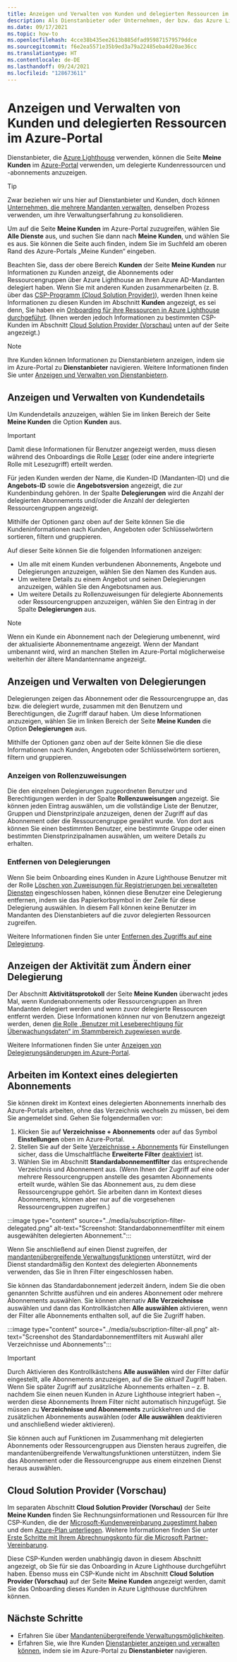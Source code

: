 ```yaml
---
title: Anzeigen und Verwalten von Kunden und delegierten Ressourcen im Azure-Portal
description: Als Dienstanbieter oder Unternehmen, der bzw. das Azure Lighthouse verwendet, können Sie alle Ihre delegierten Ressourcen und Abonnements anzeigen, indem Sie im Azure-Portal zu „Meine Kunden“ wechseln.
ms.date: 09/17/2021
ms.topic: how-to
ms.openlocfilehash: 4cce38b435ee2613b885dfad959871579579ddce
ms.sourcegitcommit: f6e2ea5571e35b9ed3a79a22485eba4d20ae36cc
ms.translationtype: HT
ms.contentlocale: de-DE
ms.lasthandoff: 09/24/2021
ms.locfileid: "128673611"
---
```

# <a name="view-and-manage-customers-and-delegated-resources-in-the-azure-portal"></a>Anzeigen und Verwalten von Kunden und delegierten Ressourcen im Azure-Portal

Dienstanbieter, die [Azure Lighthouse](../overview.md) verwenden, können die Seite **Meine Kunden** im [Azure-Portal](https://portal.azure.com) verwenden, um delegierte Kundenressourcen und -abonnements anzuzeigen.

> [!TIP]
> Zwar beziehen wir uns hier auf Dienstanbieter und Kunden, doch können [Unternehmen, die mehrere Mandanten verwalten](../concepts/enterprise.md), denselben Prozess verwenden, um ihre Verwaltungserfahrung zu konsolidieren.

Um auf die Seite **Meine Kunden** im Azure-Portal zuzugreifen, wählen Sie **Alle Dienste** aus, und suchen Sie dann nach **Meine Kunden**, und wählen Sie es aus. Sie können die Seite auch finden, indem Sie im Suchfeld am oberen Rand des Azure-Portals „Meine Kunden“ eingeben.

Beachten Sie, dass der obere Bereich **Kunden** der Seite **Meine Kunden** nur Informationen zu Kunden anzeigt, die Abonnements oder Ressourcengruppen über Azure Lighthouse an Ihren Azure AD-Mandanten delegiert haben. Wenn Sie mit anderen Kunden zusammenarbeiten (z. B. über das [CSP-Programm (Cloud Solution Provider)](/partner-center/csp-overview)), werden Ihnen keine Informationen zu diesen Kunden im Abschnitt **Kunden** angezeigt, es sei denn, Sie haben ein [Onboarding für ihre Ressourcen in Azure Lighthouse durchgeführt](onboard-customer.md). (Ihnen werden jedoch Informationen zu bestimmten CSP-Kunden im Abschnitt [Cloud Solution Provider (Vorschau)](#cloud-solution-provider-preview) unten auf der Seite angezeigt.)

> [!NOTE]
> Ihre Kunden können Informationen zu Dienstanbietern anzeigen, indem sie im Azure-Portal zu **Dienstanbieter** navigieren. Weitere Informationen finden Sie unter [Anzeigen und Verwalten von Dienstanbietern](view-manage-service-providers.md).

## <a name="view-and-manage-customer-details"></a>Anzeigen und Verwalten von Kundendetails

Um Kundendetails anzuzeigen, wählen Sie im linken Bereich der Seite **Meine Kunden** die Option **Kunden** aus.

> [!IMPORTANT]
> Damit diese Informationen für Benutzer angezeigt werden, muss diesen während des Onboardings die Rolle [Leser](../../role-based-access-control/built-in-roles.md#reader) (oder eine andere integrierte Rolle mit Lesezugriff) erteilt werden.

Für jeden Kunden werden der Name, die Kunden-ID (Mandanten-ID) und die **Angebots-ID** sowie die **Angebotsversion** angezeigt, die zur Kundenbindung gehören. In der Spalte **Delegierungen** wird die Anzahl der delegierten Abonnements und/oder die Anzahl der delegierten Ressourcengruppen angezeigt.

Mithilfe der Optionen ganz oben auf der Seite können Sie die Kundeninformationen nach Kunden, Angeboten oder Schlüsselwörtern sortieren, filtern und gruppieren.

Auf dieser Seite können Sie die folgenden Informationen anzeigen:

- Um alle mit einem Kunden verbundenen Abonnements, Angebote und Delegierungen anzuzeigen, wählen Sie den Namen des Kunden aus.
- Um weitere Details zu einem Angebot und seinen Delegierungen anzuzeigen, wählen Sie den Angebotsnamen aus.
- Um weitere Details zu Rollenzuweisungen für delegierte Abonnements oder Ressourcengruppen anzuzeigen, wählen Sie den Eintrag in der Spalte **Delegierungen** aus.

> [!NOTE]
> Wenn ein Kunde ein Abonnement nach der Delegierung umbenennt, wird der aktualisierte Abonnementname angezeigt. Wenn der Mandant umbenannt wird, wird an manchen Stellen im Azure-Portal möglicherweise weiterhin der ältere Mandantenname angezeigt.

## <a name="view-and-manage-delegations"></a>Anzeigen und Verwalten von Delegierungen

Delegierungen zeigen das Abonnement oder die Ressourcengruppe an, das bzw. die delegiert wurde, zusammen mit den Benutzern und Berechtigungen, die Zugriff darauf haben. Um diese Informationen anzuzeigen, wählen Sie im linken Bereich der Seite **Meine Kunden** die Option **Delegierungen** aus.

Mithilfe der Optionen ganz oben auf der Seite können Sie die diese Informationen nach Kunden, Angeboten oder Schlüsselwörtern sortieren, filtern und gruppieren.

### <a name="view-role-assignments"></a>Anzeigen von Rollenzuweisungen

Die den einzelnen Delegierungen zugeordneten Benutzer und Berechtigungen werden in der Spalte **Rollenzuweisungen** angezeigt. Sie können jeden Eintrag auswählen, um die vollständige Liste der Benutzer, Gruppen und Dienstprinzipale anzuzeigen, denen der Zugriff auf das Abonnement oder die Ressourcengruppe gewährt wurde. Von dort aus können Sie einen bestimmten Benutzer, eine bestimmte Gruppe oder einen bestimmten Dienstprinzipalnamen auswählen, um weitere Details zu erhalten.

### <a name="remove-delegations"></a>Entfernen von Delegierungen

Wenn Sie beim Onboarding eines Kunden in Azure Lighthouse Benutzer mit der Rolle [Löschen von Zuweisungen für Registrierungen bei verwalteten Diensten](../../role-based-access-control/built-in-roles.md#managed-services-registration-assignment-delete-role) eingeschlossen haben, können diese Benutzer eine Delegierung entfernen, indem sie das Papierkorbsymbol in der Zeile für diese Delegierung auswählen. In diesem Fall können keine Benutzer im Mandanten des Dienstanbieters auf die zuvor delegierten Ressourcen zugreifen.

Weitere Informationen finden Sie unter [Entfernen des Zugriffs auf eine Delegierung](remove-delegation.md).

## <a name="view-delegation-change-activity"></a>Anzeigen der Aktivität zum Ändern einer Delegierung

Der Abschnitt **Aktivitätsprotokoll** der Seite **Meine Kunden** überwacht jedes Mal, wenn Kundenabonnements oder Ressourcengruppen an Ihren Mandanten delegiert werden und wenn zuvor delegierte Ressourcen entfernt werden. Diese Informationen können nur von Benutzern angezeigt werden, denen [die Rolle „Benutzer mit Leseberechtigung für Überwachungsdaten“ im Stammbereich zugewiesen wurde](monitor-delegation-changes.md).

Weitere Informationen finden Sie unter [Anzeigen von Delegierungsänderungen im Azure-Portal](monitor-delegation-changes.md#view-delegation-changes-in-the-azure-portal).

## <a name="work-in-the-context-of-a-delegated-subscription"></a>Arbeiten im Kontext eines delegierten Abonnements

Sie können direkt im Kontext eines delegierten Abonnements innerhalb des Azure-Portals arbeiten, ohne das Verzeichnis wechseln zu müssen, bei dem Sie angemeldet sind. Gehen Sie folgendermaßen vor:

1. Klicken Sie auf **Verzeichnisse + Abonnements** oder auf das Symbol **Einstellungen** oben im Azure-Portal.
1. Stellen Sie auf der Seite [Verzeichnisse + Abonnements](../../azure-portal/set-preferences.md#directories--subscriptions) für Einstellungen sicher, dass die Umschaltfläche **Erweiterte Filter** [deaktiviert](../../azure-portal/set-preferences.md#subscription-filters) ist.
1. Wählen Sie im Abschnitt **Standardabonnementfilter** das entsprechende Verzeichnis und Abonnement aus. (Wenn Ihnen der Zugriff auf eine oder mehrere Ressourcengruppen anstelle des gesamten Abonnements erteilt wurde, wählen Sie das Abonnement aus, zu dem diese Ressourcengruppe gehört. Sie arbeiten dann im Kontext dieses Abonnements, können aber nur auf die vorgesehenen Ressourcengruppen zugreifen.)

:::image type="content" source="../media/subscription-filter-delegated.png" alt-text="Screenshot: Standardabonnementfilter mit einem ausgewählten delegierten Abonnement.":::

Wenn Sie anschließend auf einen Dienst zugreifen, der [mandantenübergreifende Verwaltungsfunktionen](../concepts/cross-tenant-management-experience.md) unterstützt, wird der Dienst standardmäßig den Kontext des delegierten Abonnements verwenden, das Sie in Ihren Filter eingeschlossen haben.

Sie können das Standardabonnement jederzeit ändern, indem Sie die oben genannten Schritte ausführen und ein anderes Abonnement oder mehrere Abonnements auswählen. Sie können alternativ **Alle Verzeichnisse** auswählen und dann das Kontrollkästchen **Alle auswählen** aktivieren, wenn der Filter alle Abonnements enthalten soll, auf die Sie Zugriff haben.

:::image type="content" source="../media/subscription-filter-all.png" alt-text="Screenshot des Standardabonnementfilters mit Auswahl aller Verzeichnisse und Abonnements":::

> [!IMPORTANT]
> Durch Aktivieren des Kontrollkästchens **Alle auswählen** wird der Filter dafür eingestellt, alle Abonnements anzuzeigen, auf die Sie *aktuell* Zugriff haben. Wenn Sie später Zugriff auf zusätzliche Abonnements erhalten – z. B. nachdem Sie einen neuen Kunden in Azure Lighthouse integriert haben –, werden diese Abonnements Ihrem Filter nicht automatisch hinzugefügt. Sie müssen zu **Verzeichnisse und Abonnements** zurückkehren und die zusätzlichen Abonnements auswählen (oder **Alle auswählen** deaktivieren und anschließend wieder aktivieren).

Sie können auch auf Funktionen im Zusammenhang mit delegierten Abonnements oder Ressourcengruppen aus Diensten heraus zugreifen, die mandantenübergreifende Verwaltungsfunktionen unterstützen, indem Sie das Abonnement oder die Ressourcengruppe aus einem einzelnen Dienst heraus auswählen.

## <a name="cloud-solution-provider-preview"></a>Cloud Solution Provider (Vorschau)

Im separaten Abschnitt **Cloud Solution Provider (Vorschau)** der Seite **Meine Kunden** finden Sie Rechnungsinformationen und Ressourcen für Ihre CSP-Kunden, die der [Microsoft-Kundenvereinbarung zugestimmt haben](/partner-center/confirm-customer-agreement) und dem [Azure-Plan unterliegen](/partner-center/azure-plan-get-started). Weitere Informationen finden Sie unter [Erste Schritte mit Ihrem Abrechnungskonto für die Microsoft Partner-Vereinbarung](../../cost-management-billing/understand/mpa-overview.md).

Diese CSP-Kunden werden unabhängig davon in diesem Abschnitt angezeigt, ob Sie für sie das Onboarding in Azure Lighthouse durchgeführt haben. Ebenso muss ein CSP-Kunde nicht im Abschnitt **Cloud Solution Provider (Vorschau)** auf der Seite **Meine Kunden** angezeigt werden, damit Sie das Onboarding dieses Kunden in Azure Lighthouse durchführen können.

## <a name="next-steps"></a>Nächste Schritte

- Erfahren Sie über [Mandantenübergreifende Verwaltungsmöglichkeiten](../concepts/cross-tenant-management-experience.md).
- Erfahren Sie, wie Ihre Kunden [Dienstanbieter anzeigen und verwalten können](view-manage-service-providers.md), indem sie im Azure-Portal zu **Dienstanbieter** navigieren.
